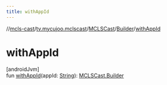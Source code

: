 ```yaml
---
title: withAppId
---
```

//[mcls-cast](../../../../index.html)/[tv.mycujoo.mclscast](../../index.html)/[MCLSCast](../index.html)/[Builder](index.html)/[withAppId](with-app-id.html)



# withAppId



[androidJvm]\
fun [withAppId](with-app-id.html)(appId: [String](https://kotlinlang.org/api/latest/jvm/stdlib/kotlin/-string/index.html)): [MCLSCast.Builder](index.html)




